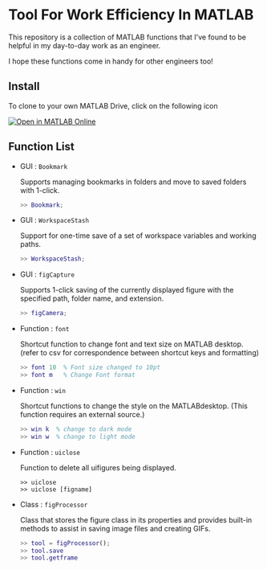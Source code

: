 # Tool For Work Efficiency In MATLAB
This repository is a collection of MATLAB functions that I've found to be helpful in my day-to-day work as an engineer. 

I hope these functions come in handy for other engineers too!

## Install
To clone to your own MATLAB Drive, click on the following icon

[![Open in MATLAB Online](https://www.mathworks.com/images/responsive/global/open-in-matlab-online.svg)](https://matlab.mathworks.com/open/github/v1?repo=ta-nish18/ToolForWorkEfficiencyInMATLAB)



## Function List
- GUI : `Bookmark`

  Supports managing bookmarks in folders and move to saved folders with 1-click.
  ```matlab
  >> Bookmark;
  ```
  
- GUI : `WorkspaceStash`

  Support for one-time save of a set of workspace variables and working paths.
  ```matlab
  >> WorkspaceStash;
  ```
  
- GUI : `figCapture`

  Supports 1-click saving of the currently displayed figure with the specified path, folder name, and extension.
  ```matlab
  >> figCamera;
  ```
  
- Function : `font`

  Shortcut function to change font and text size on MATLAB desktop. (refer to csv for correspondence between shortcut keys and formatting)
  ```matlab
  >> font 10  % Font size changed to 10pt
  >> font m   % Change Font format 
  ```
  
- Function : `win`

  Shortcut functions to change the style on the MATLABdesktop. (This function requires an external source.)
  ```matlab
  >> win k  % change to dark mode
  >> win w  % change to light mode
  ```
  
- Function : `uiclose`

  Function to delete all uifigures being displayed.
  ```
  >> uiclose
  >> uiclose [figname]
  ```
  
- Class : `figProcessor`

  Class that stores the figure class in its properties and provides built-in methods to assist in saving image files and creating GIFs.
  ```matlab
  >> tool = figProcessor();
  >> tool.save
  >> tool.getframe
  ```

  
